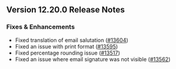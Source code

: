 ## Version 12.20.0 Release Notes

### Fixes & Enhancements

- Fixed translation of email salutation ([#13604](https://github.com/frappe/frappe/pull/13604))
- Fixed an issue with print format ([#13595](https://github.com/frappe/frappe/pull/13595))
- Fixed percentage rounding issue ([#13517](https://github.com/frappe/frappe/pull/13517))
- Fixed an issue where email signature was not visible ([#13562](https://github.com/frappe/frappe/pull/13562))
